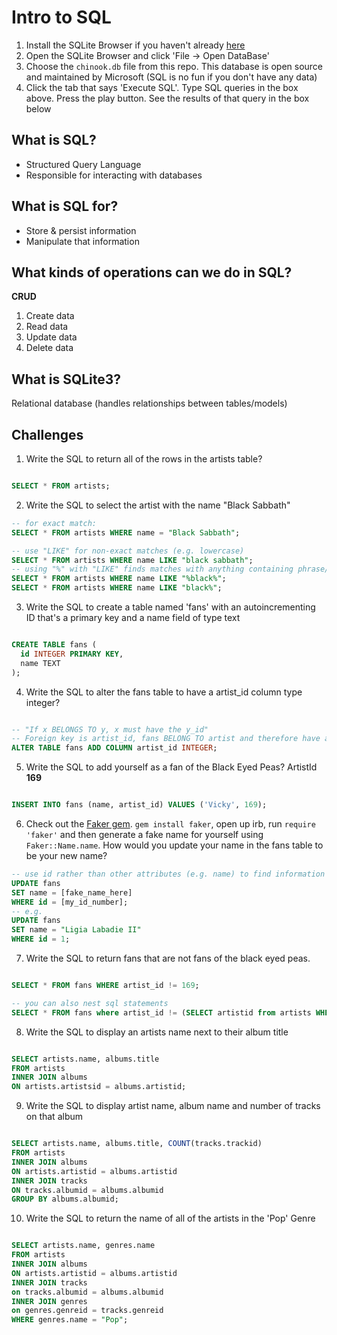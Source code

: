 # Intro to SQL

1. Install the SQLite Browser if you haven't already [here](http://sqlitebrowser.org/)
2. Open the SQLite Browser and click 'File -> Open DataBase'
3. Choose the `chinook.db` file from this repo. This database is open source and maintained by Microsoft (SQL is no fun if you don't have any data)
4. Click the tab that says 'Execute SQL'. Type SQL queries in the box above. Press the play button. See the results of that query in the box below

## What is SQL?
- Structured Query Language
- Responsible for interacting with databases

## What is SQL for?
- Store & persist information
- Manipulate that information

## What kinds of operations can we do in SQL?
**CRUD**
1. Create data
2. Read data
3. Update data
4. Delete data

## What is SQLite3?
Relational database (handles relationships between tables/models)

## Challenges

1. Write the SQL to return all of the rows in the artists table?

```SQL

SELECT * FROM artists;

```

2. Write the SQL to select the artist with the name "Black Sabbath"

```SQL
-- for exact match:
SELECT * FROM artists WHERE name = "Black Sabbath";

-- use "LIKE" for non-exact matches (e.g. lowercase)
SELECT * FROM artists WHERE name LIKE "black sabbath";
-- using "%" with "LIKE" finds matches with anything containing phrase/letter/word
SELECT * FROM artists WHERE name LIKE "%black%";
SELECT * FROM artists WHERE name LIKE "black%";

```

3. Write the SQL to create a table named 'fans' with an autoincrementing ID that's a primary key and a name field of type text

```sql

CREATE TABLE fans (
  id INTEGER PRIMARY KEY,
  name TEXT
);

```

4. Write the SQL to alter the fans table to have a artist_id column type integer?

```sql

-- "If x BELONGS TO y, x must have the y_id"
-- Foreign key is artist_id, fans BELONG TO artist and therefore have an artist_id
ALTER TABLE fans ADD COLUMN artist_id INTEGER;

```

5. Write the SQL to add yourself as a fan of the Black Eyed Peas? ArtistId **169**

```sql

INSERT INTO fans (name, artist_id) VALUES ('Vicky', 169);

```

6. Check out the [Faker gem](https://github.com/stympy/faker). `gem install faker`, open up irb, run `require 'faker'` and then generate a fake name for yourself using `Faker::Name.name`. How would you update your name in the fans table to be your new name?

 ```sql
-- use id rather than other attributes (e.g. name) to find information in table
 UPDATE fans
 SET name = [fake_name_here]
 WHERE id = [my_id_number];
-- e.g.
 UPDATE fans
 SET name = "Ligia Labadie II"
 WHERE id = 1;

 ```

7. Write the SQL to return fans that are not fans of the black eyed peas.

```sql

SELECT * FROM fans WHERE artist_id != 169;

-- you can also nest sql statements
SELECT * FROM fans where artist_id != (SELECT artistid from artists WHERE name = "Black Eyed Peas");

```

8. Write the SQL to display an artists name next to their album title

```sql

SELECT artists.name, albums.title
FROM artists
INNER JOIN albums
ON artists.artistsid = albums.artistid;

```

9. Write the SQL to display artist name, album name and number of tracks on that album

```sql

SELECT artists.name, albums.title, COUNT(tracks.trackid)
FROM artists
INNER JOIN albums
ON artists.artistid = albums.artistid
INNER JOIN tracks
ON tracks.albumid = albums.albumid
GROUP BY albums.albumid;

```

10. Write the SQL to return the name of all of the artists in the 'Pop' Genre

```sql

SELECT artists.name, genres.name
FROM artists
INNER JOIN albums
ON artists.artistid = albums.artistid
INNER JOIN tracks
on tracks.albumid = albums.albumid
INNER JOIN genres
on genres.genreid = tracks.genreid
WHERE genres.name = "Pop";

```
